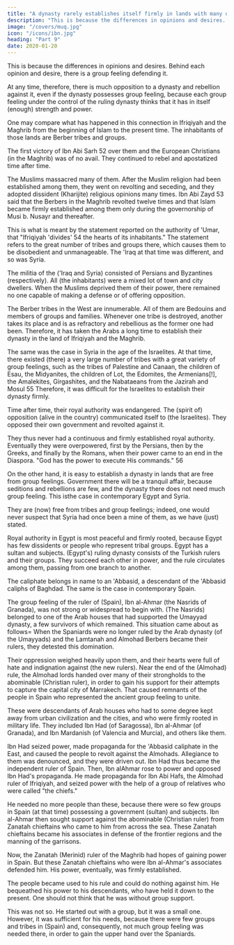 ```yaml
---
title: "A dynasty rarely establishes itself firmly in lands with many different tribes and groups"
description: "This is because the differences in opinions and desires. Behind each opinion and desire, there is a group feeling defending it"
image: "/covers/muq.jpg"
icon: "/icons/ibn.jpg"
heading: "Part 9"
date: 2020-01-20
---
```

 

This is because the differences in opinions and desires. Behind each opinion and desire, there is a group feeling defending it. 

At any time, therefore, there is much opposition to a dynasty and rebellion against it, even if the dynasty possesses group feeling, because each group feeling under the control of the ruling dynasty thinks that it has in itself (enough) strength and power.

One may compare what has happened in this connection in Ifriqiyah and the Maghrib from the beginning of Islam to the present time. The inhabitants of those lands are Berber tribes and groups. 

The first victory of Ibn Abi Sarh 52 over them and the European Christians (in the Maghrib) was of no avail. They continued to
rebel and apostatized time after time. 

The Muslims massacred many of them. After the Muslim religion had been established among them, they went on revolting and
seceding, and they adopted dissident (Kharijite) religious opinions many times. Ibn Abi Zayd 53 said that the Berbers in the Maghrib revolted twelve times and that Islam became firmly established among them only during the governorship of Musi b. Nusayr and thereafter. 

This is what is meant by the statement reported on the authority of 'Umar, that "Ifriqiyah 'divides' 54 the hearts of its inhabitants." The statement refers to the great number of tribes and groups there, which causes them to be disobedient and unmanageable. The 'Iraq at that time was different, and so was Syria. 

The militia of the ('Iraq and Syria) consisted of Persians and Byzantines (respectively). All (the inhabitants) were a mixed lot of town and city dwellers. When the Muslims deprived them of their power, there remained no one capable of making a defense or of offering opposition.

The Berber tribes in the West are innumerable. All of them are Bedouins and members of groups and families. Whenever one tribe is destroyed, another takes its place and is as refractory and rebellious as the former one had been. Therefore, it has taken the Arabs a long time to establish their dynasty in the land of Ifriqiyah and the Maghrib.

The same was the case in Syria in the age of the Israelites. At that time, there existed (there) a very large number of tribes with a great variety of group feelings, such as the tribes of Palestine and Canaan, the children of Esau, the Midyanites, the
children of Lot, the Edomites, the Armenians[!], the Amalekites, Girgashites, and the Nabataeans from the Jazirah and Mosul 55 Therefore, it was difficult for the Israelites to establish their dynasty firmly. 

Time after time, their royal authority was endangered. The (spirit of) opposition (alive in the country) communicated itself to
(the Israelites). They opposed their own government and revolted against it. 

They thus never had a continuous and firmly established royal authority. Eventually they were overpowered, first by the Persians, then by the Greeks, and finally by the Romans, when their power came to an end in the Diaspora. "God has the power to
execute His commands." 56

On the other hand, it is easy to establish a dynasty in lands that are free from group feelings. Government there will be a tranquil affair, because seditions and rebellions are few, and the dynasty there does not need much group feeling. This isthe case in contemporary Egypt and Syria. 

They are (now) free from tribes and group feelings; indeed, one would never suspect that Syria had once been a mine of them, as we have (just) stated. 

Royal authority in Egypt is most peaceful and firmly rooted, because Egypt has few dissidents or people who represent tribal groups. Egypt has a sultan and subjects. (Egypt's) ruling dynasty consists of the Turkish rulers and their groups. They succeed each other in power, and the rule circulates among them, passing from one branch to another. 

The caliphate belongs in name to an 'Abbasid, a descendant of the 'Abbasid caliphs of Baghdad. The same is the case in contemporary Spain. 

The group feeling of the ruler of (Spain), Ibn al-Ahmar (the Nasrids of Granada), was not strong or widespread to
begin with. (The Nasrids) belonged to one of the Arab houses that had supported the Umayyad dynasty, a few survivors of which remained. This situation came about as follows= When the Spaniards were no longer ruled by the Arab dynasty (of the
Umayyads) and the Lamtanah and Almohad Berbers became their rulers, they detested this domination. 

Their oppression weighed heavily upon them, and their hearts were full of hate and indignation against (the new rulers).
Near the end of the (Almohad) rule, the Almohad lords handed over many of their strongholds to the abominable (Christian ruler), in order to gain his support for their attempts to capture the capital city of Marrakech. That caused remnants of the people in Spain who represented the ancient group feeling to unite. 

These were descendants of Arab houses who had to some degree kept away from urban civilization and the cities, and who were firmly rooted in military life. They included Ibn Had (of Saragossa), Ibn al-Ahmar (of Granada), and Ibn Mardanish (of Valencia
and Murcia), and others like them. 

Ibn Had seized power, made propaganda for the 'Abbasid caliphate in the East, and caused the people to revolt against the Almohads. Allegiance to them was denounced, and they were driven out. Ibn Had thus became the independent ruler of Spain. Then, Ibn alAhmar rose to power and opposed Ibn Had's propaganda. He made propaganda for Ibn Abi Hafs, the Almohad ruler of
Ifriqiyah, and seized power with the help of a group of relatives who were called "the chiefs." 

He needed no more people than these, because there were so few groups in Spain (at that time) possessing a government (sultan) and subjects. Ibn al-Ahmar then sought support against the abominable (Christian ruler) from Zanatah chieftains who came to him from across the sea. These Zanatah chieftains became his associates in defense of the frontier regions and the manning of the garrisons. 

Now, the Zanatah (Merinid) ruler of the Maghrib had hopes of gaining power in Spain. But these Zanatah chieftains who were Ibn al-Ahmar's associates defended him. His power, eventually, was firmly established. 

The people became used to his rule and could do nothing against him. He bequeathed his power to his descendants, who have held it down to the present. One should not think that he was without group support. 

This was not so. He started out with a group, but it was a small one. However, it was sufficient for his needs, because there were few groups and tribes in (Spain) and, consequently, not much group feeling was needed there, in order to gain the upper hand over the Spaniards.
